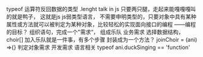 typeof 运算符反回数据的类型
.lenght
talk in js
只要两只腿，走起来能嘎嘎嘎叫的就是鸭子， 这就是js
js弱类型语言， 不需要申明类型的，只要对象中具有某种属性或方法就可以被判定为某种对象，比较轻松的实现面向接口的编程
——编程的目标？ 组织语句，完成一个"需求“， 组成乐队 业务需求
选择数据结构，choir[]
加入乐队就是一件事，有多个步骤 封装成为一个方法？
joinChoir = (ani) =>{}
判定对象需求  开发需求 语言相关
typeof ani.duckSinging == 'function'




<!-- duck:Duck -->